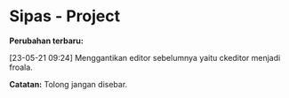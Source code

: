 # Sipas - Project
__Perubahan terbaru:__

[23-05-21 09:24] Menggantikan editor sebelumnya yaitu ckeditor menjadi froala.

__Catatan:__ Tolong jangan disebar.